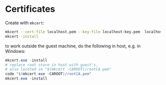 # Certificates

Create with `mkcert`:

```bash
mkcert --cert-file localhost.pem --key-file localhost-key.pem  localhost 127.0.0.1 ::1
mkcert -install
```

to work outside the guest machine, do the following in host, e.g. in Windows:

```powershell
mkcert.exe -install
# replace root store in host with guest's,
# also located in "$(mkcert -CAROOT)/rootCA.pem"
code "$(mkcert.exe -CAROOT)/rootCA.pem"
mkcert.exe -install
```
